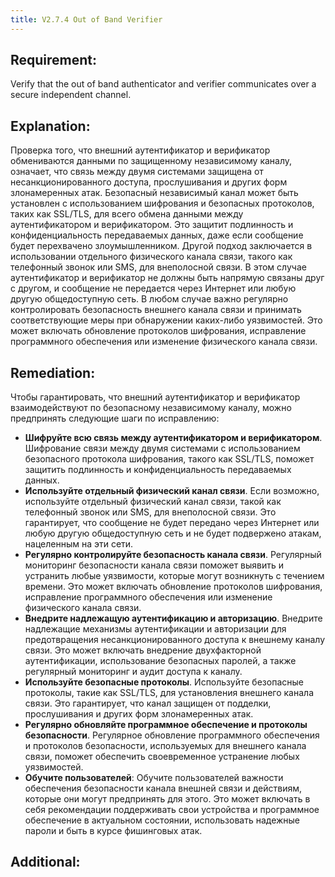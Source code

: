 ```yaml
---
title: V2.7.4 Out of Band Verifier
---
```




## Requirement:

Verify that the out of band authenticator and verifier communicates over a secure independent channel.

## Explanation:

Проверка того, что внешний аутентификатор и верификатор обмениваются данными по защищенному независимому каналу, означает, что связь между двумя системами защищена от несанкционированного доступа, прослушивания и других форм злонамеренных атак. Безопасный независимый канал может быть установлен с использованием шифрования и безопасных протоколов, таких как SSL/TLS, для всего обмена данными между аутентификатором и верификатором. Это защитит подлинность и конфиденциальность передаваемых данных, даже если сообщение будет перехвачено злоумышленником. Другой подход заключается в использовании отдельного физического канала связи, такого как телефонный звонок или SMS, для внеполосной связи. В этом случае аутентификатор и верификатор не должны быть напрямую связаны друг с другом, и сообщение не передается через Интернет или любую другую общедоступную сеть. В любом случае важно регулярно контролировать безопасность внешнего канала связи и принимать соответствующие меры при обнаружении каких-либо уязвимостей. Это может включать обновление протоколов шифрования, исправление программного обеспечения или изменение физического канала связи.

## Remediation:



Чтобы гарантировать, что внешний аутентификатор и верификатор взаимодействуют по безопасному независимому каналу, можно предпринять следующие шаги по исправлению: 

- **Шифруйте всю связь между аутентификатором и верификатором**. Шифрование связи между двумя системами с использованием безопасного протокола шифрования, такого как SSL/TLS, поможет защитить подлинность и конфиденциальность передаваемых данных. 
- **Используйте отдельный физический канал связи**. Если возможно, используйте отдельный физический канал связи, такой как телефонный звонок или SMS, для внеполосной связи. Это гарантирует, что сообщение не будет передано через Интернет или любую другую общедоступную сеть и не будет подвержено атакам, нацеленным на эти сети. 
- **Регулярно контролируйте безопасность канала связи**. Регулярный мониторинг безопасности канала связи поможет выявить и устранить любые уязвимости, которые могут возникнуть с течением времени. Это может включать обновление протоколов шифрования, исправление программного обеспечения или изменение физического канала связи. 
- **Внедрите надлежащую аутентификацию и авторизацию**. Внедрите надлежащие механизмы аутентификации и авторизации для предотвращения несанкционированного доступа к внешнему каналу связи. Это может включать внедрение двухфакторной аутентификации, использование безопасных паролей, а также регулярный мониторинг и аудит доступа к каналу. 
- **Используйте безопасные протоколы**. Используйте безопасные протоколы, такие как SSL/TLS, для установления внешнего канала связи. Это гарантирует, что канал защищен от подделки, прослушивания и других форм злонамеренных атак. 
- **Регулярно обновляйте программное обеспечение и протоколы безопасности**. Регулярное обновление программного обеспечения и протоколов безопасности, используемых для внешнего канала связи, поможет обеспечить своевременное устранение любых уязвимостей. 
- **Обучите пользователей**: Обучите пользователей важности обеспечения безопасности канала внешней связи и действиям, которые они могут предпринять для этого. Это может включать в себя рекомендации поддерживать свои устройства и программное обеспечение в актуальном состоянии, использовать надежные пароли и быть в курсе фишинговых атак.





## Additional:




